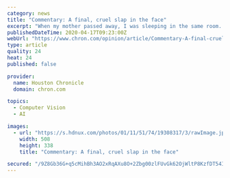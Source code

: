 ```yaml
---
category: news
title: "Commentary: A final, cruel slap in the face"
excerpt: "When my mother passed away, I was sleeping in the same room. We had taken her home from hospice, and her hospital bed was in the bedroom she had shared with my father for decades. The night that she died,"
publishedDateTime: 2020-04-17T09:23:00Z
webUrl: "https://www.chron.com/opinion/article/Commentary-A-final-cruel-slap-in-the-face-15207151.php"
type: article
quality: 24
heat: 24
published: false

provider:
  name: Houston Chronicle
  domain: chron.com

topics:
  - Computer Vision
  - AI

images:
  - url: "https://s.hdnux.com/photos/01/11/51/74/19308317/3/rawImage.jpg"
    width: 508
    height: 338
    title: "Commentary: A final, cruel slap in the face"

secured: "/9Z8Gb36G+q5cMihBh3AO2xRqAXu8O+2Zbg00zlFUvGk62OjWltP8KzfDT54IiQl4Z+LM/DL0HfJHHIM10W3aFmolRU0w8D2N0urBjPUdEpOw2DB/KSsA+4LVnuSFnsVesYiFhsdQ0bMjHtnOm+ZbMfjz9Wv5OSHY9YV4B4cXLO7wIoeRcCThXo7krmlKs9UdmWpabnoc9GfAb6i20cNCJtJgWOOPZNNJpa6Yc1FSqn63lqAo65qaluTlAohHUcsiP9PtTFQh46086l3OIN9W3vY+nUj+EV7BPud1xHbulRvHChcOu89vLenLUSAk+HN;rjnTaOYkd0pbsnFd6YXkzQ=="
---
```


